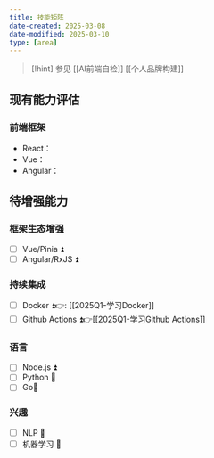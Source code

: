 ```yaml
---
title: 技能矩阵
date-created: 2025-03-08
date-modified: 2025-03-10
type: [area]
---
```


> [!hint] 参见
> [[AI前端自检]]
> [[个人品牌构建]]

## 现有能力评估

### 前端框架

- React：
- Vue：
- Angular：

## 待增强能力

### 框架生态增强

- [ ] Vue/Pinia ⏫
- [ ] Angular/RxJS ⏫

### 持续集成

- [ ] Docker ⏫👉: [[2025Q1-学习Docker]]
- [ ] Github Actions ⏫👉[[2025Q1-学习Github Actions]]

### 语言

- [ ] Node.js ⏫
- [ ] Python 🔼
- [ ] Go🔽

### 兴趣

- [ ] NLP 🔽
- [ ] 机器学习 🔽

